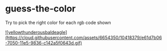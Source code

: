 # guess-the-color

Try to pick the right color for each rgb code shown

<a href="http://gfycat.com/YellowThunderousBaldeagle">
![yellowthunderousbaldeagle](https://cloud.githubusercontent.com/assets/6654350/10418379/e61d7b06-7050-11e5-9836-c142a5f0643d.gif)
</a>
